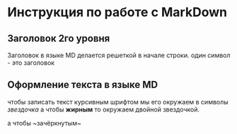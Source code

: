 # Инструкция по работе с MarkDown

## Заголовок 2го уровня

Заголовок в языке MD делается решеткой в начале строки. 
один символ - это заголовок 

## Оформление текста в языке MD

чтобы записать текст курсивным шрифтом мы его окружаем в символы *звездочка* а чтобы **жирным** то окружаем двойной звездочкой.

а чтобы ~зачёркнутым~ 
